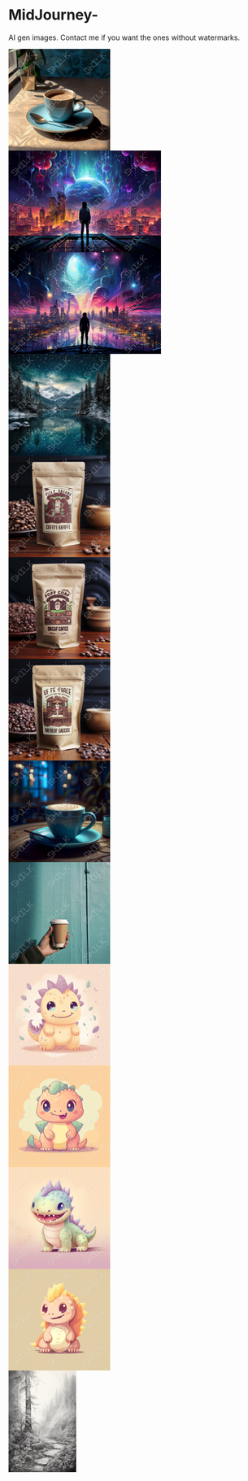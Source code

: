 # MidJourney-

AI gen images. Contact me if you want the ones without watermarks.

<div style="display: grid; grid-template-columns: repeat (3, 1 fr); grid-gap: 0;">
    <img src="DXTR0235.png" alt="DXTR0235 Image" style="width: 100 %; height: 200px; object-fit: cover;" />
    <img src="DXTR0236.png" alt="DXTR0236 Image" style="width: 100 %; height: 200px; object-fit: cover;" />
    <img src="DXTR0237.png" alt="DXTR0237 Image" style="width: 100 %; height: 200px; object-fit: cover;" />
    <img src="DXTR0238.png" alt="DXTR0238 Image" style="width: 100 %; height: 200px; object-fit: cover;" />
    <img src="DXTR0239.png" alt="DXTR0239 Image" style="width: 100 %; height: 200px; object-fit: cover;" />
    <img src="DXTR0240.png" alt="DXTR0240 Image" style="width: 100 %; height: 200px; object-fit: cover;" />
    <img src="DXTR0241.png" alt="DXTR0241 Image" style="width: 100 %; height: 200px; object-fit: cover;" />
    <img src="DXTR0242.png" alt="DXTR0241 Image" style="width: 100 %; height: 200px; object-fit: cover;" />
     <img src="DXTR0243.png" alt="DXTR0241 Image" style="width: 100 %; height: 200px; object-fit: cover;" />
     <img src="DXTR0244.png" alt="DXTR0241 Image" style="width: 100 %; height: 200px; object-fit: cover;" />
     <img src="DXTR0245.png" alt="DXTR0241 Image" style="width: 100 %; height: 200px; object-fit: cover;" />
     <img src="DXTR0246.png" alt="DXTR0241 Image" style="width: 100 %; height: 200px; object-fit: cover;" />
     <img src="DXTR0247.png" alt="DXTR0241 Image" style="width: 100 %; height: 200px; object-fit: cover;" />
      <img src="DXTR0248.png" alt="DXTR0241 Image" style="width: 100 %; height: 200px; object-fit: cover;" />

</div>
